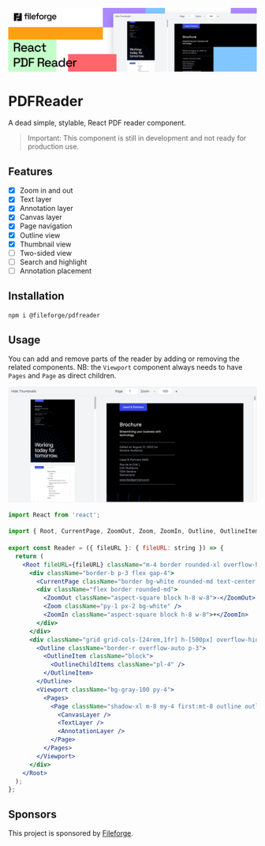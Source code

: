 ![Banner](./banner.png)

# PDFReader

A dead simple, stylable, React PDF reader component.

> Important: This component is still in development and not ready for production use.

## Features

- [x] Zoom in and out
- [x] Text layer
- [x] Annotation layer
- [x] Canvas layer
- [x] Page navigation
- [x] Outline view
- [x] Thumbnail view
- [ ] Two-sided view
- [ ] Search and highlight
- [ ] Annotation placement

## Installation

```bash
npm i @fileforge/pdfreader
```

## Usage

You can add and remove parts of the reader by adding or removing the related components. NB: the `Viewport` component always needs to have `Pages` and `Page` as direct children.

![Sample Reader with Tailwind Styling](./capture.png)

```jsx
import React from 'react';

import { Root, CurrentPage, ZoomOut, Zoom, ZoomIn, Outline, OutlineItem, OutlineChildItems, Viewport, Pages, Page, CanvasLayer, TextLayer, AnnotationLayer } from '@fileforge/pdfreader';

export const Reader = ({ fileURL }: { fileURL: string }) => {
  return (
    <Root fileURL={fileURL} className="m-4 border rounded-xl overflow-hidden">
      <div className="border-b p-3 flex gap-4">
        <CurrentPage className="border bg-white rounded-md text-center py-1" />
        <div className="flex border rounded-md">
          <ZoomOut className="aspect-square block h-8 w-8">-</ZoomOut>
          <Zoom className="py-1 px-2 bg-white" />
          <ZoomIn className="aspect-square block h-8 w-8">+</ZoomIn>
        </div>
      </div>
      <div className="grid grid-cols-[24rem,1fr] h-[500px] overflow-hidden">
        <Outline className="border-r overflow-auto p-3">
          <OutlineItem className="block">
            <OutlineChildItems className="pl-4" />
          </OutlineItem>
        </Outline>
        <Viewport className="bg-gray-100 py-4">
          <Pages>
            <Page className="shadow-xl m-8 my-4 first:mt-8 outline outline-black/5 rounded-md overflow-hidden">
              <CanvasLayer />
              <TextLayer />
              <AnnotationLayer />
            </Page>
          </Pages>
        </Viewport>
      </div>
    </Root>
  );
};
```

## Sponsors

This project is sponsored by [Fileforge](https://fileforge.com).
